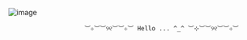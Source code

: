 ![image](https://github.com/MiracleMuzical/MiracleMuzical/assets/153952641/ce38fc03-77a9-4dca-afee-d8cd0651d720)


                         ︶⊹︶︶୨୧︶︶⊹︶ Hello ... ^_^ ︶⊹︶︶୨୧︶︶⊹︶
